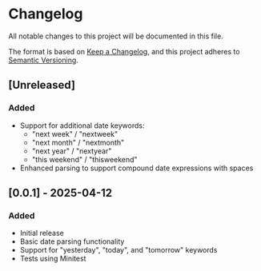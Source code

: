 # Changelog

All notable changes to this project will be documented in this file.

The format is based on [Keep a Changelog](https://keepachangelog.com/en/1.0.0/),
and this project adheres to [Semantic Versioning](https://semver.org/spec/v2.0.0.html).

## [Unreleased]

### Added
- Support for additional date keywords:
  - "next week" / "nextweek"
  - "next month" / "nextmonth"
  - "next year" / "nextyear"
  - "this weekend" / "thisweekend"
- Enhanced parsing to support compound date expressions with spaces

## [0.0.1] - 2025-04-12

### Added
- Initial release
- Basic date parsing functionality
- Support for "yesterday", "today", and "tomorrow" keywords
- Tests using Minitest 